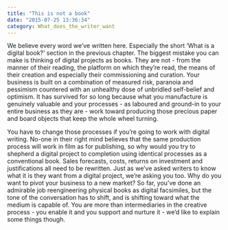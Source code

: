 ```yaml
---
title: "This is not a book"
date: "2015-07-25 13:36:34"
category: What_does_the_writer_want
---
```


We believe every word we’ve written here. Especially the short ‘What is
a digital book?’ section in the previous chapter. The biggest mistake
you can make is thinking of digital projects as books. They are not -
from the manner of their reading, the platform on which they’re read,
the means of their creation and especially their commissioning and
curation. Your business is built on a combination of measured risk,
paranoia and pessimism countered with an unhealthy dose of unbridled
self-belief and optimism. It has survived for so long because what you
manufacture is genuinely valuable and your processes - as laboured and
ground-in to your entire business as they are - work toward producing
those precious paper and board objects that keep the whole wheel
turning.

You have to change those processes if you’re going to work with digital
writing. No-one in their right mind believes that the same production
process will work in film as for publishing, so why would you try to
shepherd a digital project to completion using identical processes as a
conventional book. Sales forecasts, costs, returns on investment and
justifications all need to be rewritten. Just as we’ve asked writers to
know what it is they want from a digital project, we’re asking you too.
Why do you want to pivot your business to a new market? So far, you’ve
done an admirable job reengineering physical books as digital
facsimiles, but the tone of the conversation has to shift, and is
shifting toward what the medium is capable of. You are more than
intermediaries in the creative process - you enable it and you support
and nurture it - we’d like to explain some things though.
